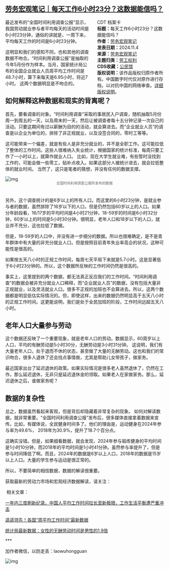 <!--1730735150000-->
[劳务宏观笔记｜每天工作6小时23分？这数据能信吗？](https://chinadigitaltimes.net/chinese/712829.html)
------

<div style="width:42%;float:right;padding-left:20px"><div class="su-spoiler su-spoiler-style-fancy su-spoiler-icon-chevron-circle su-spoiler-closed" data-scroll-offset="0" data-anchor-in-url="no"><div class="su-spoiler-title" tabindex="0" role="button"><span class="su-spoiler-icon"></span>CDT 档案卡</div><div class="su-spoiler-content su-u-clearfix su-u-trim"><strong>标题：</strong>每天工作6小时23分？这数据能信吗？<br><strong>作者：</strong><a href="https://chinadigitaltimes.net/space/劳务宏观笔记" target="_blank">劳务宏观笔记</a><br><strong>发表日期：</strong>2024.11.4<br><strong>来源：</strong><a href="https://web.archive.org/web/https://mp.weixin.qq.com/s/g5l4R575BKJRGQ2_xnKsyA" target="_blank">劳务宏观笔记</a><br><strong>主题归类：</strong><a href="https://chinadigitaltimes.net/space/劳工权利" target="_blank">劳工权利</a><br><strong>CDS收藏：</strong><a href="https://chinadigitaltimes.net/space/%E5%85%AC%E6%B0%91%E9%A6%86" target="_blank" rel="noopener">公民馆</a><br><strong>版权说明：</strong>该作品版权归原作者所有。中国数字时代仅对原作进行存档，以对抗中国的网络审查。<a href="https://chinadigitaltimes.net/chinese/copyright">详细版权说明</a>。</div></div></div><p>最近发布的“全国时间利用调查公报”显示，我国劳动就业参与者平均每天的活动时间是6小时23分钟，通俗的讲就是，一周下来，平均每天工作的时间是6小时23分钟。</p><p>这明显和我们的感知不同，也和其他的调查数据不吻合。“时间利用调查公报”是抽取的今年5月份作为样本。当月，国家统计局公布的全国企业就业人员周平均工作时间是48.7小时，算下来每天是6.95小时，将近7小时。 这两个数据明显是不吻合的。</p><h2>如何解释这种数据和现实的背离呢？</h2><p>首先，要看调查的对象。“时间利用调查”采取的事居民入户调查，随机抽取5月份周一到周五的一天，以及周末的一天，然后让被调查者每十五分钟记录一次自己的活动。只要这期间有过以薪酬为目的的活动，就会算进去。而“企业就业人员”的调查是以企业为单位的，排除了非正规就业，以及没签合同的，零时工等等。</p><p>这可能带来一个偏差，就是有些人是非充分就业的，并不是全职工作。这可能拉低了整体的工作时间。这些人很难纳入失业统计，根据国家的统计标准，每周只要工作了一小时以上，就算作就业人口。 比如，现在大学生就业难，有些暂时没找到工作的，可能会做一些零工，贴补点收入。如果这部分人被统计进去，就会拉低整体的就业时间。 当然了，这只是笔者的猜想，并没有任何的数据支撑。&nbsp;</p><p><img decoding="async" src="https://chinadigitaltimes.net/chinese/files/2024/11/post-712829-6728cb0976207.png" alt="img"></p><span style="font-size: 0.8em;color: #666;display: block;text-align: center;margin-bottom:32px; margin-top: -20px;line-height:22px;">全国时间利用调查公报所发布的数据</span><p>另外，这个调查统计的是6岁以上的所有人口。而这里的6小时23分钟，是就业参与者的数据，虽然排除了16岁以下的人口，但是仍然包括60岁以上的人口。如果分年龄段看，16/17岁的平均时间是4小时21分钟，18-59岁的时间是6小时32分钟，60岁以上的时间是5小时30分钟。很明显，老年人口和18岁以下的人口，就业并不充分，这也拉低了数据。&nbsp;</p><p>但是，18-59岁的人口中，并没有进一步细分的数据。所以也很难确定，是不是青年群体中有大量的非充分就业人口。但是按照目前青年失业率高企的状况，这种可能性是很高的。&nbsp;</p><p>如果按五天八小时的正规工作时间，每周七天平局下来就是5.7小时。这是显著低于6小时23分钟的。所以，这个数据所反映的工作时间仍然是很高的。</p><p>事实上，这里提到的两个数据，都无法真正反应我们的工作时间。“时间利用调查”的数据会被非充分就业人口稀释，而“企业就业人员”的数据，没有包括大量非正规就业，以及灵活就业人口。很多不正规的加班也不会算进去。所以，这两个数据都是明显低估实际情况的。但，即使这样，出来的数据仍然明显高于五天八小时的正规工作时间。这更能说明，我们是处于全民加班的阶段，工作时间远超五天八小时。&nbsp;</p><h2>老年人口大量参与劳动</h2><p>这个数据还反映了一个重要现象，就是老年人口的劳动。数据显示，60周岁以上人口，平均的有酬劳动是5小时30分，无酬劳动是3小时31分钟。 这说明，我们有大量老年人口，处于退而不休的状态，甚至做了大量的无酬劳动。这也和我们的常识吻合，很多人退休了还会找点事情做，尤其是帮助儿女带孩子，做家务。</p><p>最近国家出台了延迟退休的政策。如果实际情况是很多老人虽然退休了，仍然在工作。那么延迟退休，无非只是延迟退休金的领取。如果老人在家做家务。那么，延迟退休之后，谁做家务呢？</p><h2>数据的复杂性</h2><p>总之，数据虽然看起来客观，但是背后却隐藏着非常复杂的现象。 如何对解读数据，就非常重要。“全国时间利用调查公报”发布后，很多媒体直接拿着数据来宣传。比如，有媒体说，全民健身时间多了。他们的理由是，运动健身在2024年参与率为49.6%， 2018年为30.9%，提升了18.7个百分点。</p><p>这确实没错。但是，如果细看数据，就会发现，2024年参与锻炼健身的平均时间是1小时10分钟，而2018年的平均时间是1小时41分钟。虽然参与率提升了，但是参与时间降低了啊。而且，2024年的数据是6岁以上人口，2018年的数据是15岁以上人口。大量的学生参与运动是很正常的。</p><p>所以，不要简单的相信数据，数据的解读很重要。</p><p>获取最新的劳动力市场和宏观经济数据解读，请关注：</p><p>&nbsp;相关文章：</p><p><a href="https://mp.weixin.qq.com/s?__biz=Mzk0MjQ4MTQzMQ==&amp;mid=2247484481&amp;idx=1&amp;sn=f0e99d8f61ddfd9a0e1d0e4197678992&amp;chksm=c2c3cd39f5b4442f55e9815f4783f7fa4ddfa2392482cea424f25d6f8951d72f0a469c9c6470&amp;scene=21#wechat_redirect">一年内三度刷新纪录，中国人平均工作时间拉长至新极限，工作生活平衡遭严重冲击</a></p><p><a href="https://mp.weixin.qq.com/s?__biz=Mzk0MjQ4MTQzMQ==&amp;mid=2247484445&amp;idx=1&amp;sn=081475a8567564cab22828a37ec57f2e&amp;chksm=c2c3cd65f5b44473dcaace9488e3d0578d994e3ae234378c0548f3a62716ace71f46351eb15d&amp;scene=21#wechat_redirect">遥遥领先！各国“周平均工作时间”最新数据</a></p><p><a href="https://mp.weixin.qq.com/s?__biz=Mzk0MjQ4MTQzMQ==&amp;mid=2247484952&amp;idx=1&amp;sn=d0008d55d205bffa420515da57258c1a&amp;chksm=c2c3cf60f5b4467657820b494eba0785c8b7d0e556a5db84c0afcbdc31b4afe95b547457d836&amp;scene=21#wechat_redirect">统计局最新数据：女性的无酬劳动时间是男性的1.9倍</a></p><p>***</p><p>加作者微信，以防走丢：laowuhongguan</p><p><img decoding="async" src="https://chinadigitaltimes.net/chinese/files/2024/11/post-712829-6728cb097d386." alt="img"></p><div class="addtoany_share_save_container addtoany_content addtoany_content_bottom"><div class="a2a_kit a2a_kit_size_32 addtoany_list" data-a2a-url="https://chinadigitaltimes.net/chinese/712829.html" data-a2a-title="劳务宏观笔记｜每天工作6小时23分？这数据能信吗？"><a class="a2a_button_facebook" href="https://www.addtoany.com/add_to/facebook?linkurl=https%3A%2F%2Fchinadigitaltimes.net%2Fchinese%2F712829.html&amp;linkname=%E5%8A%B3%E5%8A%A1%E5%AE%8F%E8%A7%82%E7%AC%94%E8%AE%B0%EF%BD%9C%E6%AF%8F%E5%A4%A9%E5%B7%A5%E4%BD%9C6%E5%B0%8F%E6%97%B623%E5%88%86%EF%BC%9F%E8%BF%99%E6%95%B0%E6%8D%AE%E8%83%BD%E4%BF%A1%E5%90%97%EF%BC%9F" title="Facebook" rel="nofollow noopener" target="_blank"></a><a class="a2a_button_twitter" href="https://www.addtoany.com/add_to/twitter?linkurl=https%3A%2F%2Fchinadigitaltimes.net%2Fchinese%2F712829.html&amp;linkname=%E5%8A%B3%E5%8A%A1%E5%AE%8F%E8%A7%82%E7%AC%94%E8%AE%B0%EF%BD%9C%E6%AF%8F%E5%A4%A9%E5%B7%A5%E4%BD%9C6%E5%B0%8F%E6%97%B623%E5%88%86%EF%BC%9F%E8%BF%99%E6%95%B0%E6%8D%AE%E8%83%BD%E4%BF%A1%E5%90%97%EF%BC%9F" title="Twitter" rel="nofollow noopener" target="_blank"></a><a class="a2a_button_telegram" href="https://www.addtoany.com/add_to/telegram?linkurl=https%3A%2F%2Fchinadigitaltimes.net%2Fchinese%2F712829.html&amp;linkname=%E5%8A%B3%E5%8A%A1%E5%AE%8F%E8%A7%82%E7%AC%94%E8%AE%B0%EF%BD%9C%E6%AF%8F%E5%A4%A9%E5%B7%A5%E4%BD%9C6%E5%B0%8F%E6%97%B623%E5%88%86%EF%BC%9F%E8%BF%99%E6%95%B0%E6%8D%AE%E8%83%BD%E4%BF%A1%E5%90%97%EF%BC%9F" title="Telegram" rel="nofollow noopener" target="_blank"></a><a class="a2a_button_reddit" href="https://www.addtoany.com/add_to/reddit?linkurl=https%3A%2F%2Fchinadigitaltimes.net%2Fchinese%2F712829.html&amp;linkname=%E5%8A%B3%E5%8A%A1%E5%AE%8F%E8%A7%82%E7%AC%94%E8%AE%B0%EF%BD%9C%E6%AF%8F%E5%A4%A9%E5%B7%A5%E4%BD%9C6%E5%B0%8F%E6%97%B623%E5%88%86%EF%BC%9F%E8%BF%99%E6%95%B0%E6%8D%AE%E8%83%BD%E4%BF%A1%E5%90%97%EF%BC%9F" title="Reddit" rel="nofollow noopener" target="_blank"></a><a class="a2a_button_whatsapp" href="https://www.addtoany.com/add_to/whatsapp?linkurl=https%3A%2F%2Fchinadigitaltimes.net%2Fchinese%2F712829.html&amp;linkname=%E5%8A%B3%E5%8A%A1%E5%AE%8F%E8%A7%82%E7%AC%94%E8%AE%B0%EF%BD%9C%E6%AF%8F%E5%A4%A9%E5%B7%A5%E4%BD%9C6%E5%B0%8F%E6%97%B623%E5%88%86%EF%BC%9F%E8%BF%99%E6%95%B0%E6%8D%AE%E8%83%BD%E4%BF%A1%E5%90%97%EF%BC%9F" title="WhatsApp" rel="nofollow noopener" target="_blank"></a><a class="a2a_button_email" href="https://www.addtoany.com/add_to/email?linkurl=https%3A%2F%2Fchinadigitaltimes.net%2Fchinese%2F712829.html&amp;linkname=%E5%8A%B3%E5%8A%A1%E5%AE%8F%E8%A7%82%E7%AC%94%E8%AE%B0%EF%BD%9C%E6%AF%8F%E5%A4%A9%E5%B7%A5%E4%BD%9C6%E5%B0%8F%E6%97%B623%E5%88%86%EF%BC%9F%E8%BF%99%E6%95%B0%E6%8D%AE%E8%83%BD%E4%BF%A1%E5%90%97%EF%BC%9F" title="Email" rel="nofollow noopener" target="_blank"></a><a class="a2a_button_copy_link" href="https://www.addtoany.com/add_to/copy_link?linkurl=https%3A%2F%2Fchinadigitaltimes.net%2Fchinese%2F712829.html&amp;linkname=%E5%8A%B3%E5%8A%A1%E5%AE%8F%E8%A7%82%E7%AC%94%E8%AE%B0%EF%BD%9C%E6%AF%8F%E5%A4%A9%E5%B7%A5%E4%BD%9C6%E5%B0%8F%E6%97%B623%E5%88%86%EF%BC%9F%E8%BF%99%E6%95%B0%E6%8D%AE%E8%83%BD%E4%BF%A1%E5%90%97%EF%BC%9F" title="Copy Link" rel="nofollow noopener" target="_blank"></a><a class="a2a_dd addtoany_share_save addtoany_share" href="https://www.addtoany.com/share"></a></div></div>
